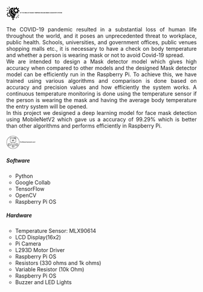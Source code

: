<h2 style="font-size: 3px; display: inline-block;">
  <img src="icons/heading.png" alt="icon" style="vertical-align: middle; height: 35px;">
  IOT TECHNOLOGY BASED TEMPERATURE AND MASK SCAN ENTRY SYSTEM
</h2>
<p align="justify">
The COVID-19 pandemic resulted in a substantial loss of human life throughout the world, and it poses an unprecedented threat to workplace, public health. Schools, universities, and government offices, public venues shopping malls etc., it is necessary to have a check on body temperature and whether a person is wearing mask or not to avoid Covid-19 spread.<br>We are intended to design a Mask detector model which gives high accuracy when compared to other models and the designed Mask detector model can be efficiently run in the Raspberry Pi. To achieve this, we have trained using various algorithms and comparison is done based on accuracy and precision values and how efficiently the system works. A continuous temperature monitoring is done using the temperature sensor if the person is wearing the mask and having the average body temperature the entry system will be opened.<br>In this project we designed a deep learning model for face mask detection using MobileNetV2 which gave us a accuracy of 99.29% which is better than other algorithms and performs efficiently in Raspberry Pi.</p>

<h3 style="font-size: 3px; display: inline-block;">
  <img src="icons/tech_stack.png" alt="icon" style="vertical-align: middle; height: 35px;">
  TechStack/framework used
</h3>

<h5>Software</h5>
<ul style="list-style-type: circle;">
  <li>Python</li>
  <li>Google Collab</li>
  <li>TensorFlow</li>
  <li>OpenCV</li>
  <li>Raspberry Pi OS</li>
</ul>

<h5>Hardware</h5>
<ul style="list-style-type: circle;">
  <li>Temperature Sensor: MLX90614</li>
  <li>LCD Display(16x2)</li>
  <li>Pi Camera</li>
  <li>L293D Motor Driver</li>
  <li>Raspberry Pi OS</li>
  <li>Resistors (330 ohms and 1k ohms)</li>
  <li>Variable Resistor (10k Ohm)</li>
  <li>Raspberry Pi OS</li>
  <li>Buzzer and LED Lights</li>
</ul>
